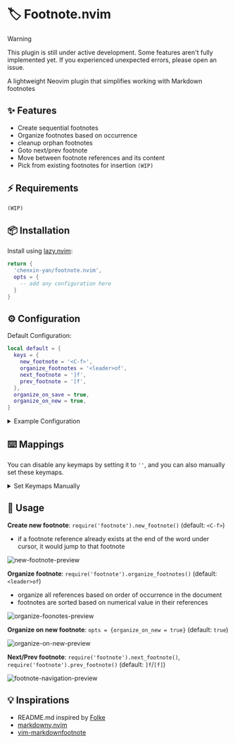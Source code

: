 # 🏷️ Footnote.nvim

> [!WARNING]
> This plugin is still under active development. Some features aren't fully implemented yet. If you experienced unexpected errors, please open an issue.

A lightweight Neovim plugin that simplifies working with Markdown footnotes

## ✨ Features

- Create sequential footnotes
- Organize footnotes based on occurrence
- cleanup orphan footnotes
- Goto next/prev footnote
- Move between footnote references and its content
- Pick from existing footnotes for insertion `(WIP)`

## ⚡️ Requirements

`(WIP)`

## 📦 Installation

Install using [lazy.nvim](https://github.com/folke/lazy.nvim):

```lua
return {
  'chenxin-yan/footnote.nvim',
  opts = {
    -- add any configuration here
  }
}
```

## ⚙️ Configuration

Default Configuration:

```lua
local default = {
  keys = {
    new_footnote = '<C-f>',
    organize_footnotes = '<leader>of',
    next_footnote = ']f',
    prev_footnote = '[f',
  },
  organize_on_save = true,
  organize_on_new = true,
}
```

<details><summary>Example Configuration</summary>

```lua
  return {
    'chenxin-yan/footnote.nvim',
    event = "VeryLazy"
    opts = {
      keys = {
        new_footnote = '<C-f>',
        organize_footnotes = '',
        next_footnote = ']f',
        prev_footnote = '[f',
      },
      organize_on_new = false,
    }
  }
```

</details>

## ⌨️ Mappings

You can disable any keymaps by setting it to `''`, and you can also manually set these keymaps.

<details><summary>Set Keymaps Manually</summary>

```lua
require('footnote').setup {
  keys = {
    new_footnote = '',
    organize_footnotes = '',
    next_footnote = '',
    prev_footnote = '',
  },
}
vim.keymap.set(
  { 'i', 'n' },
  opts.keys.new_footnote,
  "<cmd>lua require('footnote').new_footnote()<cr>",
  { buffer = 0, silent = true, desc = 'Create markdown footnote' }
)
vim.keymap.set(
  { 'n' },
  opts.keys.organize_footnotes,
  "<cmd>lua require('footnote').organize_footnotes()<cr>",
  { buffer = 0, silent = true, desc = 'Organize footnote' }
)
vim.keymap.set(
  { 'n' },
  opts.keys.next_footnote,
  "<cmd>lua require('footnote').next_footnote()<cr>",
  { buffer = 0, silent = true, desc = 'Next footnote' }
)
vim.keymap.set(
  { 'n' },
  opts.keys.prev_footnote,
  "<cmd>lua require('footnote').prev_footnote()<cr>",
  { buffer = 0, silent = true, desc = 'Previous footnote' }
)
```

</details>

## 🚀 Usage

**Create new footnote**: `require('footnote').new_footnote()` (default: `<C-f>`)

- if a footnote reference already exists at the end of the word under cursor, it would jump to that footnote

![new-footnote-preview](./new-footnote-preview.gif)

**Organize footnote**: `require('footnote').organize_footnotes()` (default: `<leader>of`)

- organize all references based on order of occurrence in the document
- footnotes are sorted based on numerical value in their references

![organize-foonotes-preview](./organize-footnotes-preview.gif)

**Organize on new footnote**: `opts = {organize_on_new = true}` (default: `true`)

![organize-on-new-preview](./organize-on-new-preview.gif)

**Next/Prev footnote**: `require('footnote').next_footnote()`, `require('footnote').prev_footnote()` (default: `]f`/`[f]`)

![footnote-navigation-preview](./footnote-navigation-preview.gif)

## 💡 Inspirations

- README.md inspired by [Folke](https://github.com/folke)
- [markdowny.nvim](https://github.com/antonk52/markdowny.nvim)
- [vim-markdownfootnote](https://github.com/vim-pandoc/vim-markdownfootnotes)
